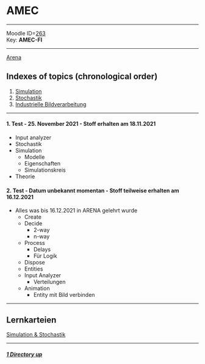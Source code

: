 # AMEC

----

Moodle ID=[263](https://moodle2.htlinn.ac.at/course/view.php?id=263) <br/>
Key: **AMEC-FI**

----

[Arena](./ARENA.md)

Indexes of topics (chronological order)
-------------------------------------

1. [Simulation](./Simulation.md) 
2. [Stochastik](./Stochastik.md)
3. [Industrielle Bildverarbeitung](./IndustrielleBildverarbeitung.md)

----


#### **1. Test - 25. November 2021 - Stoff erhalten am 18.11.2021**
- Input analyzer
- Stochastik
- Simulation
   - Modelle
   - Eigenschaften
   - Simulationskreis
- Theorie

#### **2. Test - Datum unbekannt momentan - Stoff teilweise erhalten am 16.12.2021**
- Alles was bis 16.12.2021 in ARENA gelehrt wurde
   - Create
   - Decide
      - 2-way
      - n-way
   - Process
      - Delays
      - Für Logik
   - Dispose
   - Entities
   - Input Analyzer
      - Verteilungen
   - Animation
      - Entity mit Bild verbinden

----

Lernkarteien
----

[Simulation & Stochastik](https://www.remnote.com/a/stoff-1-test/619e707b69ea2700168298fe)

----

##### [1 Directory up](./../)
